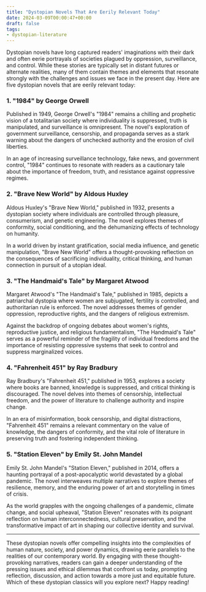 ```yaml
---
title: "Dystopian Novels That Are Eerily Relevant Today"
date: 2024-03-09T00:00:47+00:00
draft: false
tags:
- dystopian-literature
---
```


Dystopian novels have long captured readers' imaginations with their dark and often eerie portrayals of societies plagued by oppression, surveillance, and control. While these stories are typically set in distant futures or alternate realities, many of them contain themes and elements that resonate strongly with the challenges and issues we face in the present day. Here are five dystopian novels that are eerily relevant today:

### 1. "1984" by George Orwell

Published in 1949, George Orwell's "1984" remains a chilling and prophetic vision of a totalitarian society where individuality is suppressed, truth is manipulated, and surveillance is omnipresent. The novel's exploration of government surveillance, censorship, and propaganda serves as a stark warning about the dangers of unchecked authority and the erosion of civil liberties.

In an age of increasing surveillance technology, fake news, and government control, "1984" continues to resonate with readers as a cautionary tale about the importance of freedom, truth, and resistance against oppressive regimes.

### 2. "Brave New World" by Aldous Huxley

Aldous Huxley's "Brave New World," published in 1932, presents a dystopian society where individuals are controlled through pleasure, consumerism, and genetic engineering. The novel explores themes of conformity, social conditioning, and the dehumanizing effects of technology on humanity.

In a world driven by instant gratification, social media influence, and genetic manipulation, "Brave New World" offers a thought-provoking reflection on the consequences of sacrificing individuality, critical thinking, and human connection in pursuit of a utopian ideal.

### 3. "The Handmaid's Tale" by Margaret Atwood

Margaret Atwood's "The Handmaid's Tale," published in 1985, depicts a patriarchal dystopia where women are subjugated, fertility is controlled, and authoritarian rule is enforced. The novel addresses themes of gender oppression, reproductive rights, and the dangers of religious extremism.

Against the backdrop of ongoing debates about women's rights, reproductive justice, and religious fundamentalism, "The Handmaid's Tale" serves as a powerful reminder of the fragility of individual freedoms and the importance of resisting oppressive systems that seek to control and suppress marginalized voices.

### 4. "Fahrenheit 451" by Ray Bradbury

Ray Bradbury's "Fahrenheit 451," published in 1953, explores a society where books are banned, knowledge is suppressed, and critical thinking is discouraged. The novel delves into themes of censorship, intellectual freedom, and the power of literature to challenge authority and inspire change.

In an era of misinformation, book censorship, and digital distractions, "Fahrenheit 451" remains a relevant commentary on the value of knowledge, the dangers of conformity, and the vital role of literature in preserving truth and fostering independent thinking.

### 5. "Station Eleven" by Emily St. John Mandel

Emily St. John Mandel's "Station Eleven," published in 2014, offers a haunting portrayal of a post-apocalyptic world devastated by a global pandemic. The novel interweaves multiple narratives to explore themes of resilience, memory, and the enduring power of art and storytelling in times of crisis.

As the world grapples with the ongoing challenges of a pandemic, climate change, and social upheaval, "Station Eleven" resonates with its poignant reflection on human interconnectedness, cultural preservation, and the transformative impact of art in shaping our collective identity and survival.

---

These dystopian novels offer compelling insights into the complexities of human nature, society, and power dynamics, drawing eerie parallels to the realities of our contemporary world. By engaging with these thought-provoking narratives, readers can gain a deeper understanding of the pressing issues and ethical dilemmas that confront us today, prompting reflection, discussion, and action towards a more just and equitable future. Which of these dystopian classics will you explore next? Happy reading!